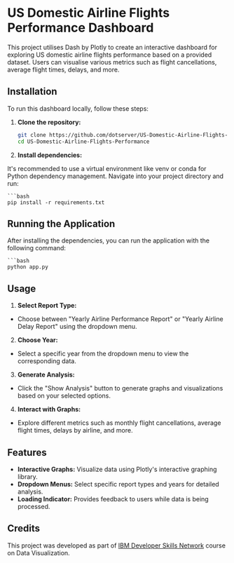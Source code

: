 # US Domestic Airline Flights Performance Dashboard

This project utilises Dash by Plotly to create an interactive dashboard for exploring US domestic airline flights performance based on a provided dataset. Users can visualise various metrics such as flight cancellations, average flight times, delays, and more.

## Installation

To run this dashboard locally, follow these steps:

1. **Clone the repository:**

   ```bash
   git clone https://github.com/dotserver/US-Domestic-Airline-Flights-Performance.git
   cd US-Domestic-Airline-Flights-Performance

2. **Install dependencies:**

It's recommended to use a virtual environment like venv or conda for Python dependency management. Navigate into your project directory and run:

    ```bash
    pip install -r requirements.txt

## Running the Application

After installing the dependencies, you can run the application with the following command:

    ```bash
    python app.py


## Usage

1. **Select Report Type:**

- Choose between "Yearly Airline Performance Report" or "Yearly Airline Delay Report" using the dropdown menu.

2. **Choose Year:**

- Select a specific year from the dropdown menu to view the corresponding data.

3. **Generate Analysis:**

- Click the "Show Analysis" button to generate graphs and visualizations based on your selected options.

4. **Interact with Graphs:**

- Explore different metrics such as monthly flight cancellations, average flight times, delays by airline, and more.

## Features

- **Interactive Graphs:** Visualize data using Plotly's interactive graphing library.
- **Dropdown Menus:** Select specific report types and years for detailed analysis.
- **Loading Indicator:** Provides feedback to users while data is being processed.

## Credits

This project was developed as part of [IBM Developer Skills Network](https://developer.ibm.com/courses/) course on Data Visualization.
